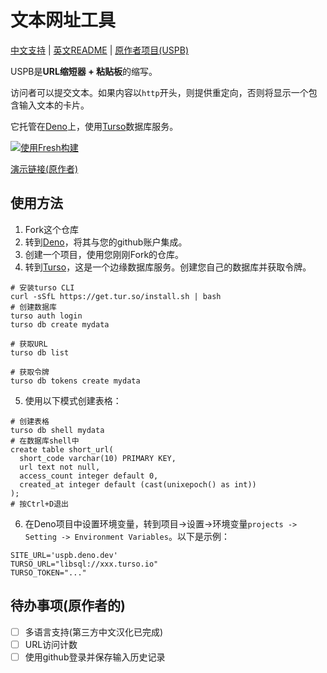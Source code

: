 # 文本网址工具

[中文支持](https://qige.dev) | [英文README](/README-EN.md) | [原作者项目(USPB)](https://github.com/jneeee/uspb)

USPB是**URL缩短器 + 粘贴板**的缩写。

访问者可以提交文本。如果内容以`http`开头，则提供重定向，否则将显示一个包含输入文本的卡片。

它托管在[Deno](https://deno.dev)上，使用[Turso](https://turso.tech/)数据库服务。

[![使用Fresh构建](https://fresh.deno.dev/fresh-badge.svg)](https://fresh.deno.dev)

[演示链接(原作者)](https://uspb.deno.dev/)

## 使用方法

1. Fork这个仓库
2. 转到[Deno](https://deno.dev)，将其与您的github账户集成。
3. 创建一个项目，使用您刚刚Fork的仓库。
4. 转到[Turso](https://turso.tech/)，这是一个边缘数据库服务。创建您自己的数据库并获取令牌。
```
# 安装turso CLI
curl -sSfL https://get.tur.so/install.sh | bash
# 创建数据库
turso auth login
turso db create mydata

# 获取URL
turso db list

# 获取令牌
turso db tokens create mydata
```
5. 使用以下模式创建表格：
```
# 创建表格
turso db shell mydata
# 在数据库shell中
create table short_url(
  short_code varchar(10) PRIMARY KEY,
  url text not null,
  access_count integer default 0,
  created_at integer default (cast(unixepoch() as int))
);
# 按Ctrl+D退出
```
6. 在Deno项目中设置环境变量，转到项目->设置->环境变量`projects -> Setting -> Environment Variables`。以下是示例：
```
SITE_URL='uspb.deno.dev'
TURSO_URL="libsql://xxx.turso.io"
TURSO_TOKEN="..."
```

## 待办事项(原作者的)

- [ ] 多语言支持(第三方中文汉化已完成)
- [ ] URL访问计数
- [ ] 使用github登录并保存输入历史记录
